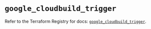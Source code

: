 # `google_cloudbuild_trigger`

Refer to the Terraform Registry for docs: [`google_cloudbuild_trigger`](https://registry.terraform.io/providers/hashicorp/google/5.33.0/docs/resources/cloudbuild_trigger).
